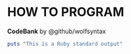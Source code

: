 # HOW TO PROGRAM
__CodeBank__ by @github/wolfsyntax

``` Ruby
puts "This is a Ruby standard output"
```
